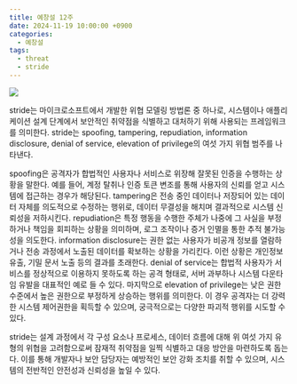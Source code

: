 ```yaml
---
title: 예창설 12주
date: 2024-11-19 10:00:00 +0900
categories:
  - 예창설
tags:
  - threat
  - stride
---
```


![](https://www.100ssd.co.kr/news/photo/202104/76506_56725_843.jpg)

stride는 마이크로소프트에서 개발한 위협 모델링 방법론 중 하나로, 시스템이나 애플리케이션 설계 단계에서 보안적인 취약점을 식별하고 대처하기 위해 사용되는 프레임워크를 의미한다. 
stride는 spoofing, tampering, repudiation, information disclosure, denial of service, elevation of privilege의 여섯 가지 위협 범주를 나타낸다.

spoofing은 공격자가 합법적인 사용자나 서비스로 위장해 잘못된 인증을 수행하는 상황을 말한다. 예를 들어, 계정 탈취나 인증 토큰 변조를 통해 사용자의 신뢰를 얻고 시스템에 접근하는 경우가 해당된다. 
tampering은 전송 중인 데이터나 저장되어 있는 데이터 자체를 의도적으로 수정하는 행위로, 데이터 무결성을 해치며 결과적으로 시스템 신뢰성을 저하시킨다. 
repudiation은 특정 행동을 수행한 주체가 나중에 그 사실을 부정하거나 책임을 회피하는 상황을 의미하며, 로그 조작이나 증거 인멸을 통한 추적 불가능성을 의도한다.
information disclosure는 권한 없는 사용자가 비공개 정보를 열람하거나 전송 과정에서 노출된 데이터를 확보하는 상황을 가리킨다. 이런 상황은 개인정보 유출, 기밀 문서 노출 등의 결과를 초래한다. 
denial of service는 합법적 사용자가 서비스를 정상적으로 이용하지 못하도록 하는 공격 형태로, 서버 과부하나 시스템 다운타임 유발을 대표적인 예로 들 수 있다. 
마지막으로 elevation of privilege는 낮은 권한 수준에서 높은 권한으로 부정하게 상승하는 행위를 의미한다. 이 경우 공격자는 더 강력한 시스템 제어권한을 획득할 수 있으며, 궁극적으로는 다양한 파괴적 행위를 시도할 수 있다.

stride는 설계 과정에서 각 구성 요소나 프로세스, 데이터 흐름에 대해 위 여섯 가지 유형의 위협을 고려함으로써 잠재적 취약점을 일찍 식별하고 대응 방안을 마련하도록 돕는다. 
이를 통해 개발자나 보안 담당자는 예방적인 보안 강화 조치를 취할 수 있으며, 시스템의 전반적인 안전성과 신뢰성을 높일 수 있다.

